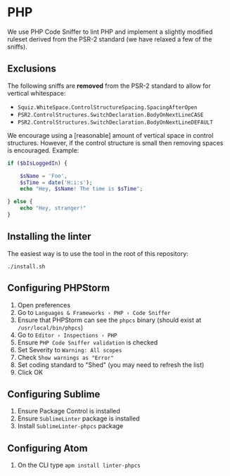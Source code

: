 # PHP

We use PHP Code Sniffer to lint PHP and implement a slightly modified ruleset derived from the PSR-2 standard (we have relaxed a few of the sniffs).


## Exclusions

The following sniffs are **removed** from the PSR-2 standard to allow for vertical whitespace:

- `Squiz.WhiteSpace.ControlStructureSpacing.SpacingAfterOpen`
- `PSR2.ControlStructures.SwitchDeclaration.BodyOnNextLineCASE`
- `PSR2.ControlStructures.SwitchDeclaration.BodyOnNextLineDEFAULT`

We encourage using a [reasonable] amount of vertical space in control structures. However, if the control structure is small then removing spaces is encouraged. Example:

```php
if ($bIsLoggedIn) {

    $sName = 'Foo',
    $sTime = date('H:i:s');
    echo "Hey, $sName! The time is $sTime";

} else {
    echo "Hey, stranger!"
}
```


## Installing the linter

The easiest way is to use the tool in the root of this repository:

```
./install.sh
```


## Configuring PHPStorm

1. Open preferences
2. Go to `Languages & Frameworks › PHP › Code Sniffer`
3. Ensure that PHPStorm can see the `phpcs` binary (should exist at `/usr/local/bin/phpcs`)
4. Go to `Editor › Inspections › PHP`
5. Ensure `PHP Code Sniffer validation` is checked
6. Set Severity to `Warning: All scopes`
7. Check `Show warnings as "Error"`
8. Set coding standard to "Shed" (you may need to refresh the list)
9. Click OK

## Configuring Sublime

1. Ensure Package Control is installed
2. Ensure `SublimeLinter` package is installed
3. Install `SublimeLinter-phpcs` package

## Configuring Atom

1. On the CLI type `apm install linter-phpcs`
